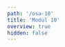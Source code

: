 ```yaml
---
path: '/osa-10'
title: 'Modul 10'
overview: true
hidden: false
---
```


<pages-in-this-section></pages-in-this-section>

<exercises-in-this-section></exercises-in-this-section>
